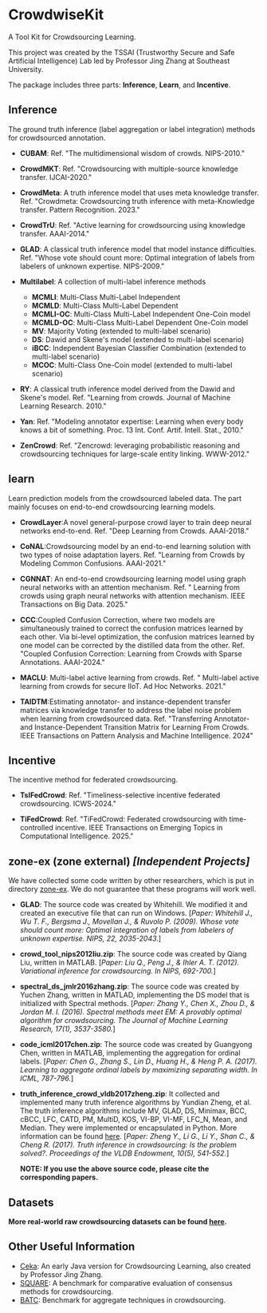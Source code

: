 # CrowdwiseKit
A Tool Kit for Crowdsourcing Learning.

This project was created by the TSSAI (Trustworthy Secure and Safe Artificial Intelligence) Lab led by Professor Jing Zhang at Southeast University.

The package includes three parts: **Inference**, **Learn**, and **Incentive**.

## Inference
The ground truth inference (label aggregation or label integration) methods for crowdsourced annotation.

- **CUBAM**: Ref.  "The multidimensional wisdom of crowds. NIPS-2010."

- **CrowdMKT**: Ref. "Crowdsourcing with multiple-source knowledge transfer. IJCAI-2020."

- **CrowdMeta**: A truth inference model that uses meta knowledge transfer. Ref. "Crowdmeta: Crowdsourcing truth inference with meta-Knowledge transfer. Pattern Recognition. 2023."

- **CrowdTrU**: Ref. "Active learning for crowdsourcing using knowledge transfer. AAAI-2014."

- **GLAD**: A classical truth inference model that model instance difficulties. Ref. "Whose vote should count more: Optimal integration of labels from labelers of unknown expertise. NIPS-2009." 

- **Multilabel**: A collection of multi-label inference methods
	- **MCMLI**: Multi-Class Multi-Label Independent 
	- **MCMLD**: Multi-Class Multi-Label Dependent
	- **MCMLI-OC**: Multi-Class Multi-Label Independent One-Coin model
	- **MCMLD-OC**: Multi-Class Multi-Label Dependent One-Coin model
	- **MV**: Majority Voting (extended to multi-label scenario)
	- **DS**: Dawid and Skene's model (extended to multi-label scenario)
	- **iBCC**: Independent Bayesian Classifier Combination (extended to multi-label scenario)
	- **MCOC**: Multi-Class One-Coin model (extended to multi-label scenario)

- **RY**: A classical truth inference model derived from the Dawid and Skene's model. Ref. "Learning from crowds. Journal of Machine Learning Research. 2010."

- **Yan**: Ref. "Modeling annotator expertise: Learning when every body knows a bit of something. Proc. 13 Int. Conf. Artif. Intell. Stat., 2010."

- **ZenCrowd**: Ref. "Zencrowd: leveraging probabilistic reasoning and crowdsourcing techniques for large-scale entity linking. WWW-2012."

## learn
Learn prediction models from the crowdsourced labeled data. The part mainly focuses on end-to-end crowdsourcing learning models.

- **CrowdLayer**:A novel general-purpose crowd layer to train deep neural networks end-to-end. Ref. "Deep Learning from Crowds. AAAI-2018."
  
- **CoNAL**:Crowdsourcing model by an end-to-end learning solution with two types of noise adaptation layers. Ref. "Learning from Crowds by Modeling Common Confusions. AAAI-2021."
  
- **CGNNAT**: An end-to-end crowdsourcing learning model using graph neural networks with an attention mechanism. Ref. " Learning from crowds using graph neural networks with attention mechanism. IEEE Transactions on Big Data. 2025."
- **CCC**:Coupled Confusion Correction, where two models are simultaneously trained to correct the confusion matrices learned by each other. Via bi-level optimization, the confusion matrices learned by one model can be corrected by the distilled data from the other. Ref. "Coupled Confusion Correction: Learning from Crowds with Sparse Annotations. AAAI-2024."
  
- **MACLU**:  Multi-label active learning from crowds. Ref. " Multi-label active learning from crowds for secure IIoT. Ad Hoc Networks. 2021."
  
- **TAIDTM**:Estimating annotator- and instance-dependent transfer matrices via knowledge transfer to address the label noise problem when learning from crowdsourced data. Ref. "Transferring Annotator- and Instance-Dependent Transition Matrix for Learning From Crowds. IEEE Transactions on Pattern Analysis and Machine Intelligence. 2024"

## Incentive
The incentive method for federated crowdsourcing.

- **TsIFedCrowd**: Ref. "Timeliness-selective incentive federated crowdsourcing. ICWS-2024."

- **TiFedCrowd**: Ref. "TiFedCrowd: Federated crowdsourcing with time-controlled incentive. IEEE Transactions on Emerging Topics in Computational Intelligence. 2025."

## zone-ex (zone external) *[Independent Projects]*
We have collected some code written by other researchers, which is put in directory [zone-ex](https://github.com/tssai-lab/CrowdwiseKit/tree/main/zone-ex). We do not guarantee that these programs will work well.
- **GLAD**: The source code was created by Whitehill. We modified it and created an executive file that can run on Windows. [*Paper: Whitehill J., Wu T. F., Bergsma J., Movellan J., & Ruvolo P. (2009). Whose vote should count more: Optimal integration of labels from labelers of unknown expertise. NIPS, 22, 2035-2043.*]
- **crowd_tool_nips2012liu.zip**: The source code was created by Qiang Liu, written in MATLAB. [*Paper: Liu Q., Peng J., & Ihler A. T. (2012). Variational inference for crowdsourcing. In NIPS, 692-700.*]
- **spectral_ds_jmlr2016zhang.zip**: The source code was created by Yuchen Zhang, written in MATLAD, implementing the DS model that is initialized with Spectral methods. [*Paper: Zhang Y., Chen X., Zhou D., & Jordan M. I. (2016). Spectral methods meet EM: A provably optimal algorithm for crowdsourcing. The Journal of Machine Learning Research, 17(1), 3537-3580.*]
- **code_icml2017chen.zip**: The source code was created by Guangyong Chen, written in MATLAB, implementing the aggregation for ordinal labels. [*Paper: Chen G., Zhang S., Lin D., Huang H., & Heng P. A. (2017). Learning to aggregate ordinal labels by maximizing separating width. In ICML, 787-796.*]
- **truth_inference_crowd_vldb2017zheng.zip**: It collected and implemented many truth inference algorithms by Yundian Zheng, et al. The truth inference algorithms include MV, GLAD, DS, Minimax, BCC, cBCC, LFC, CATD, PM, MultiD, KOS, VI-BP, VI-MF, LFC_N, Mean, and Median. They were implemented or encapsulated in Python. More information can be found [here](https://zhydhkcws.github.io/crowd_truth_inference/index.html). [*Paper: Zheng Y., Li G., Li Y., Shan C., & Cheng R. (2017). Truth inference in crowdsourcing: Is the problem solved?. Proceedings of the VLDB Endowment, 10(5), 541-552.*]

	**NOTE: If you use the above source code, please cite the corresponding papers.**

## Datasets
**More real-world raw crowdsourcing datasets can be found [here](https://wocshare.sourceforge.io/).**

## Other Useful Information
- [Ceka](https://ceka.sourceforge.net/): An early Java version for Crowdsourcing Learning, also created by Professor Jing Zhang.
- [SQUARE](https://ai.ischool.utexas.edu/square/): A benchmark for comparative evaluation of consensus methods for crowdsourcing.
- [BATC](https://code.google.com/archive/p/benchmarkcrowd/): Benchmark for aggregate techniques in crowdsourcing.
